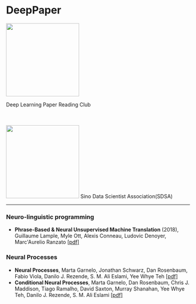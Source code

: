 # DeepPaper
<p align:"center">
<img width="200" src="https://github.com/qifengzhou/DeepPaper/raw/master/src/common/images/DeepPaper_logo.png" />
<p>Deep Learning Paper Reading Club</p>
</p>
<br><br>
 
<img src="https://github.com/qifengzhou/DeepPaper/raw/master/src/common/images/SDSA_logo.png" width="200">
Sino Data Scientist Association(SDSA) 

* * *  
  
### Neuro-linguistic programming
- **Phrase-Based & Neural Unsupervised Machine Translation** (2018), Guillaume Lample, Myle Ott, Alexis Conneau, Ludovic Denoyer, Marc'Aurelio Ranzato [[pdf]](https://arxiv.org/pdf/1804.07755.pdf)

### Neural Processes
- **Neural Processes**, Marta Garnelo, Jonathan Schwarz, Dan Rosenbaum, Fabio Viola, Danilo J. Rezende, S. M. Ali Eslami, Yee Whye Teh [[pdf]](https://arxiv.org/pdf/1807.01622.pdf)
- **Conditional Neural Processes**, Marta Garnelo, Dan Rosenbaum, Chris J. Maddison, Tiago Ramalho, David Saxton, Murray Shanahan, Yee Whye Teh, Danilo J. Rezende, S. M. Ali Eslami [[pdf]](https://arxiv.org/pdf/1807.01613.pdf)
